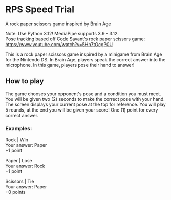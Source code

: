 # RPS Speed Trial
A rock paper scissors game inspired by Brain Age

Note: Use Python 3.12! MediaPipe supports 3.9 - 3.12.  
Pose tracking based off Code Savant's rock paper scissors game: https://www.youtube.com/watch?v=5Hh7tOcgP0U

This is a rock paper scissors game inspired by a minigame from Brain Age for the Nintendo DS. In Brain Age, players speak the correct answer into the microphone. In this game, players pose their hand to answer!

## How to play

The game chooses your opponent's pose and a condition you must meet.
You will be given two (2) seconds to make the correct pose with your hand. The screen displays your current pose at the top for reference.
You will play 5 rounds, at the end you will be given your score! One (1) point for every correct answer.

### Examples:
Rock | Win  
Your answer: Paper  
+1 point  

Paper | Lose  
Your answer: Rock  
+1 point  

Scissors | Tie  
Your answer: Paper  
+0 points
